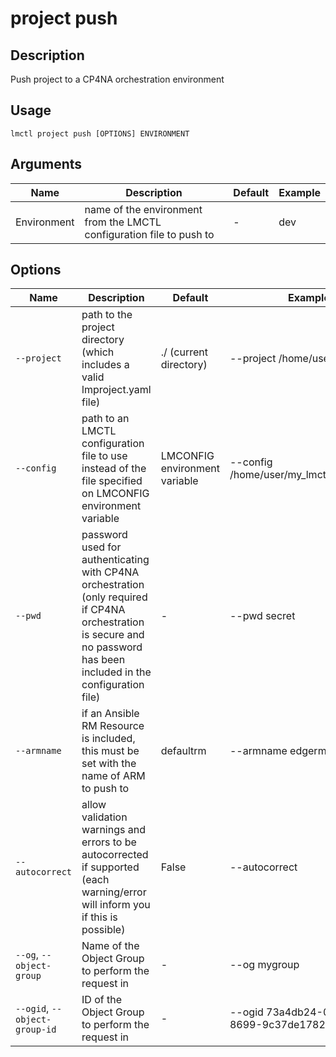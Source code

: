# project push

## Description

Push project to a CP4NA orchestration environment

## Usage

```
lmctl project push [OPTIONS] ENVIRONMENT
```

## Arguments

| Name        | Description                                                          | Default | Example |
| ----------- | -------------------------------------------------------------------- | ------- | ------- |
| Environment | name of the environment from the LMCTL configuration file to push to | -       | dev     |

## Options

| Name        | Description                                                                                                                          | Default                       | Example                                  |
| ----------- | ------------------------------------------------------------------------------------------------------------------------------------ | ----------------------------- | ---------------------------------------- |
| `--project` | path to the project directory (which includes a valid lmproject.yaml file)                                                           | ./ (current directory)        | --project /home/user/projectA            |
| `--config`  | path to an LMCTL configuration file to use instead of the file specified on LMCONFIG environment variable                            | LMCONFIG environment variable | --config /home/user/my_lmctl_config.yaml |
| `--pwd`     | password used for authenticating with CP4NA orchestration (only required if CP4NA orchestration is secure and no password has been included in the configuration file) | -                             | --pwd secret                             |
| `--armname` | if an Ansible RM Resource is included, this must be set with the name of ARM to push to                                              | defaultrm                     | --armname edgerm                         |
| `--autocorrect` | allow validation warnings and errors to be autocorrected if supported (each warning/error will inform you if this is possible) | False | --autocorrect |
| `--og`, `--object-group` | Name of the Object Group to perform the request in  | -                     | --og mygroup                         |
| `--ogid`, `--object-group-id` | ID of the Object Group to perform the request in | -                     | --ogid 73a4db24-0f3a-4d3e-8699-9c37de17823e              |
